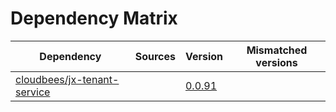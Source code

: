 # Dependency Matrix

Dependency | Sources | Version | Mismatched versions
---------- | ------- | ------- | -------------------
[cloudbees/jx-tenant-service](https://github.com/cloudbees/jx-tenant-service) |  | [0.0.91](https://github.com/cloudbees/jx-tenant-service/releases/tag/v0.0.91) | 
